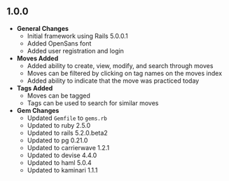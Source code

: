 ## 1.0.0

- **General Changes**
  - Initial framework using Rails 5.0.0.1
  - Added OpenSans font
  - Added user registration and login
- **Moves Added**
  - Added ability to create, view, modify, and search through moves
  - Moves can be filtered by clicking on tag names on the moves index
  - Added ability to indicate that the move was practiced today
- **Tags Added**
  - Moves can be tagged
  - Tags can be used to search for similar moves
- **Gem Changes**
  - Updated `Gemfile` to `gems.rb`
  - Updated to ruby 2.5.0
  - Updated to rails 5.2.0.beta2
  - Updated to pg 0.21.0
  - Updated to carrierwave 1.2.1
  - Updated to devise 4.4.0
  - Updated to haml 5.0.4
  - Updated to kaminari 1.1.1
